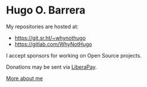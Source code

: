 # Hugo O. Barrera

My repositories are hosted at:

- https://git.sr.ht/~whynothugo
- https://gitlab.com/WhyNotHugo

I accept sponsors for working on Open Source projects.

Donations may be sent via [LiberaPay](https://liberapay.com/WhyNotHugo/).

[More about me](https://hugo.barrera.io/)
